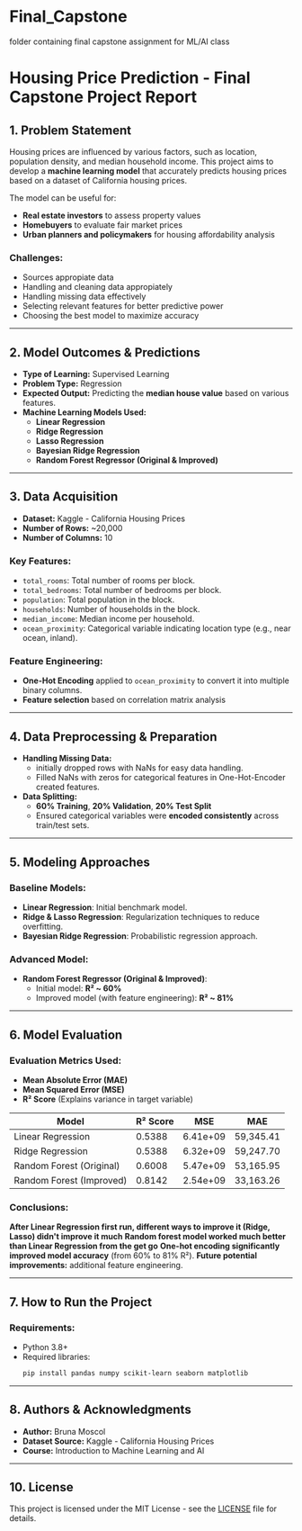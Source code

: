 # Final_Capstone
folder containing final capstone assignment for ML/AI class

# Housing Price Prediction - Final Capstone Project Report

## **1. Problem Statement**
Housing prices are influenced by various factors, such as location, population density, and median household income. This project aims to develop a **machine learning model** that accurately predicts housing prices based on a dataset of California housing prices.

The model can be useful for:
- **Real estate investors** to assess property values
- **Homebuyers** to evaluate fair market prices
- **Urban planners and policymakers** for housing affordability analysis

### **Challenges:**
- Sources appropiate data
- Handling and cleaning data appropiately
- Handling missing data effectively
- Selecting relevant features for better predictive power
- Choosing the best model to maximize accuracy

---
## **2. Model Outcomes & Predictions**
- **Type of Learning:** Supervised Learning
- **Problem Type:** Regression
- **Expected Output:** Predicting the **median house value** based on various features.
- **Machine Learning Models Used:**
  - **Linear Regression**
  - **Ridge Regression**
  - **Lasso Regression**
  - **Bayesian Ridge Regression**
  - **Random Forest Regressor (Original & Improved)**

---
## **3. Data Acquisition**
- **Dataset:** Kaggle - California Housing Prices
- **Number of Rows:** ~20,000
- **Number of Columns:** 10

### **Key Features:**
- `total_rooms`: Total number of rooms per block.
- `total_bedrooms`: Total number of bedrooms per block.
- `population`: Total population in the block.
- `households`: Number of households in the block.
- `median_income`: Median income per household.
- `ocean_proximity`: Categorical variable indicating location type (e.g., near ocean, inland).

### **Feature Engineering:**
- **One-Hot Encoding** applied to `ocean_proximity` to convert it into multiple binary columns.
- **Feature selection** based on correlation matrix analysis

---
## **4. Data Preprocessing & Preparation**
- **Handling Missing Data:**
  - initially dropped rows with NaNs for easy data handling.
  - Filled NaNs with zeros for categorical features in One-Hot-Encoder created features.
- **Data Splitting:**
  - **60% Training**, **20% Validation**, **20% Test Split**
  - Ensured categorical variables were **encoded consistently** across train/test sets.

---
## **5. Modeling Approaches**
### **Baseline Models:**
- **Linear Regression**: Initial benchmark model.
- **Ridge & Lasso Regression**: Regularization techniques to reduce overfitting.
- **Bayesian Ridge Regression**: Probabilistic regression approach.

### **Advanced Model:**
- **Random Forest Regressor (Original & Improved)**:
  - Initial model: **R² ~ 60%**
  - Improved model (with feature engineering): **R² ~ 81%**

---
## **6. Model Evaluation**
### **Evaluation Metrics Used:**
- **Mean Absolute Error (MAE)**
- **Mean Squared Error (MSE)**
- **R² Score** (Explains variance in target variable)

| Model | R² Score | MSE | MAE |
|-------------------------|---------|----------------|-------------|
| Linear Regression | 0.5388 | 6.41e+09 | 59,345.41 |
| Ridge Regression | 0.5388 | 6.32e+09 | 59,247.70 |
| Random Forest (Original) | 0.6008 | 5.47e+09 | 53,165.95 |
| Random Forest (Improved) | 0.8142 | 2.54e+09 | 33,163.26 |

### **Conclusions:**

**After Linear Regression first run, different ways to improve it (Ridge, Lasso) didn't improve it much**
**Random forest model worked much better than Linear Regression from the get go**
**One-hot encoding significantly improved model accuracy** (from 60% to 81% R²).
**Future potential improvements:** additional feature engineering.

---
## **7. How to Run the Project**
### **Requirements:**
- Python 3.8+
- Required libraries:
  ```bash
  pip install pandas numpy scikit-learn seaborn matplotlib
  ```
---
## **8. Authors & Acknowledgments**
- **Author:** Bruna Moscol
- **Dataset Source:** Kaggle - California Housing Prices
- **Course:** Introduction to Machine Learning and AI 

---
## **10. License**
This project is licensed under the MIT License - see the [LICENSE](LICENSE) file for details.

